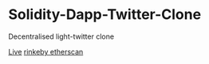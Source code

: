 # Solidity-Dapp-Twitter-Clone

Decentralised light-twitter clone


[Live](https://solidity-dapp-twitter-clone-eliasafara.netlify.app/)
[rinkeby etherscan](https://rinkeby.etherscan.io/address/0x3747a68ED6D1D89823F8B5e79bBE0E9d41C7FCE5)

